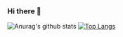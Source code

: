 ### Hi there 👋

![Anurag's github stats](https://github-readme-stats.vercel.app/api?username=kenneth-brook&show_icons=true&theme=blue-green)
[![Top Langs](https://github-readme-stats.vercel.app/api/top-langs/?username=kenneth-brook&layout=compact&langs_count=8)](https://github.com/anuraghazra/github-readme-stats)

<!--
**kenneth-brook/kenneth-brook** is a ✨ _special_ ✨ repository because its `README.md` (this file) appears on your GitHub profile.

Here are some ideas to get you started:

- 🔭 I’m currently working on ...
- 🌱 I’m currently learning ...
- 👯 I’m looking to collaborate on ...
- 🤔 I’m looking for help with ...
- 💬 Ask me about ...
- 📫 How to reach me: ...
- 😄 Pronouns: ...
- ⚡ Fun fact: ...
-->
